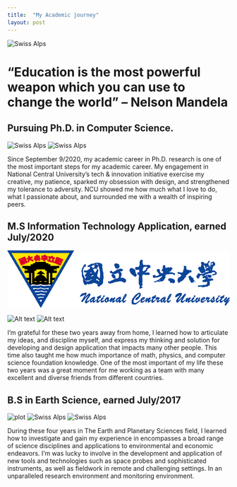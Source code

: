 ```yaml
---
title:  "My Academic journey"
layout: post
---
```

![Swiss Alps](https://live.staticflickr.com/8710/17016040685_53bf850e8e_b.jpg)

# “Education is the most powerful weapon which you can use to change the world” – Nelson Mandela


## Pursuing Ph.D. in Computer Science.  
![Swiss Alps](https://github.com/Nhiem/tran.github.io/tree/master/_posts/National-Central-University.jpg)
![Swiss Alps](https://github.com/Nhiem/tran.github.io/tree/master/_posts/maxresdefault.jpg)

Since September 9/2020, my academic career in Ph.D. research is one of the most important steps for my academic career. My engagement in National Central University’s tech & innovation initiative exercise my creative, my patience, sparked my obsession with design, and strengthened my tolerance to adversity. 
NCU showed me how much what I love to do, what I passionate about, and surrounded me with a wealth of inspiring peers. 


## M.S Information Technology Application, earned July/2020

![Alt text](./National-Central-University.jpg)

![Alt text](./IMGP7446.JPG)
![Alt text](./IMGP7718.JPG)


I’m grateful for these two years away from home, I learned how to articulate my ideas, and discipline myself, and express my thinking and solution for developing and design application that impacts many other people. This time also taught me how much importance of math, physics, and computer science foundation knowledge. One of the most important of my life these two years was a great moment for me working as a team with many excellent and diverse friends from different countries.


## B.S  in Earth Science, earned July/2017
![plot](https://github.com/Nhiem/tran.github.io/tree/master/_posts/440px-VNU-HCM_Full_Logo.png)
![Swiss Alps](https://github.com/Nhiem/tran.github.io/tree/master/_posts/z1-31.jpg)
![Swiss Alps](https://github.com/Nhiem/tran.github.io/tree/master/_posts/22829047_1017720821704376_2161625435514613048_o.jpg)

During these four years in The Earth and Planetary Sciences field, I learned how to investigate and gain my experience in encompasses a broad range of science disciplines and applications to environmental and economic endeavors. I’m was lucky to involve in the development and application of new tools and technologies such as space probes and sophisticated instruments, as well as fieldwork in remote and challenging settings. In an unparalleled research environment and monitoring environment.


